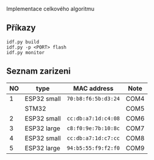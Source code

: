 Implementace celkového algoritmu

## Příkazy

```
idf.py build
idf.py -p <PORT> flash
idf.py monitor
```

## Seznam zarizeni
  | NO  | type        | MAC address         | Note |
  | --- | ----------- | ------------------- | ---- |
  | 1   | ESP32 small | `70:b8:f6:5b:d3:24` | COM4 |
  |     | STM32       |                     | COM5 |
  | 2   | ESP32 small | `cc:db:a7:1d:c4:08` | COM6 |
  | 3   | ESP32 large | `c8:f0:9e:7b:10:8c` | COM7 |
  | 4   | ESP32 small | `cc:db:a7:1d:c7:cc` | COM8 |
  | 5   | ESP32 large | `94:b5:55:f9:f2:f0` | COM9 |

